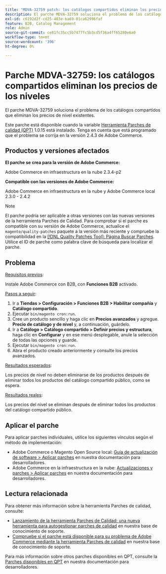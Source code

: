 ```yaml
---
title: "MDVA-32759 patch: los catálogos compartidos eliminan los precios de los niveles"
description: El parche MDVA-32759 soluciona el problema de los catálogos compartidos que eliminan los precios de nivel existentes.
exl-id: c6192d2f-cd25-483e-ba69-01ca62996faf
feature: B2B, Catalog Management
role: Admin
source-git-commit: ce81fc35cc5b7477fc5b3cd5f36a4ff65280e6a0
workflow-type: tm+mt
source-wordcount: '396'
ht-degree: 0%

---
```


# Parche MDVA-32759: los catálogos compartidos eliminan los precios de los niveles

El parche MDVA-32759 soluciona el problema de los catálogos compartidos que eliminan los precios de nivel existentes.

Este parche está disponible cuando la variable [Herramienta Parches de calidad (QPT)](https://devdocs.magento.com/guides/v2.4/comp-mgr/patching.html#mqp) 1.0.15 está instalado. Tenga en cuenta que está programado que el problema se corrija en la versión 2.4.3 de Adobe Commerce.

## Productos y versiones afectados

**El parche se crea para la versión de Adobe Commerce:**

Adobe Commerce en infraestructura en la nube 2.3.4-p2

**Compatible con las versiones de Adobe Commerce:**

Adobe Commerce en infraestructura en la nube y Adobe Commerce local 2.3.0 - 2.4.2

>[!NOTE]
>
>El parche podría ser aplicable a otras versiones con las nuevas versiones de la herramienta Parches de Calidad. Para comprobar si el parche es compatible con su versión de Adobe Commerce, actualice el `magento/quality-patches` paquete a la versión más reciente y compruebe la compatibilidad en la [[!DNL Quality Patches Tool]: Página Buscar Parches](https://devdocs.magento.com/quality-patches/tool.html#patch-grid). Utilice el ID de parche como palabra clave de búsqueda para localizar el parche.

## Problema

<u>Requisitos previos</u>:

Instale Adobe Commerce con B2B, con **Funciones B2B** activado.

<u>Pasos a seguir</u>:

1. Ir a **Tiendas > Configuración > Funciones B2B > Habilitar compañía** y **Catálogo compartido**.
1. Ejecutar `bin/magento cron:run`.
1. Cree un producto sencillo y haga clic en **Precios avanzados** y agregue. **Precio de catálogo y de nivel** y, a continuación, guárdelo.
1. Ir a **Catálogo > Catálogo compartido > Definir precios y estructura**, haga clic en **Configurar** y en ese menú desplegable, anule la selección de todas las opciones y guarde.
1. Ejecutar `bin/magento cron:run`.
1. Abra el producto creado anteriormente y consulte los precios avanzados.

<u>Resultados esperados</u>:

Los precios de nivel no deben eliminarse de los productos después de eliminar todos los productos del catálogo compartido público, como se espera.

<u>Resultados reales</u>:

Los precios del nivel se eliminan después de eliminar todos los productos del catálogo compartido público.


## Aplicar el parche

Para aplicar parches individuales, utilice los siguientes vínculos según el método de implementación:

* Adobe Commerce o Magento Open Source local: [Guía de actualización de software > Aplicar parches](https://devdocs.magento.com/guides/v2.4/comp-mgr/patching/mqp.html) en nuestra documentación para desarrolladores.
* Adobe Commerce en la infraestructura en la nube: [Actualizaciones y parches > Aplicar parches](https://devdocs.magento.com/cloud/project/project-patch.html) en nuestra documentación para desarrolladores.

## Lectura relacionada

Para obtener más información sobre la herramienta Parches de calidad, consulte:

* [Lanzamiento de la herramienta Parches de Calidad: una nueva herramienta para autogestionar parches de calidad](/help/announcements/adobe-commerce-announcements/magento-quality-patches-released-new-tool-to-self-serve-quality-patches.md) en nuestra base de conocimiento de soporte.
* [Compruebe si el parche está disponible para su problema de Adobe Commerce mediante la herramienta Parches de calidad](/help/support-tools/patches-available-in-qpt-tool/check-patch-for-magento-issue-with-magento-quality-patches.md) en nuestra base de conocimiento de soporte.

Para más información sobre otros parches disponibles en QPT, consulte la [Parches disponibles en QPT](https://devdocs.magento.com/quality-patches/tool.html#patch-grid) en nuestra documentación para desarrolladores.
